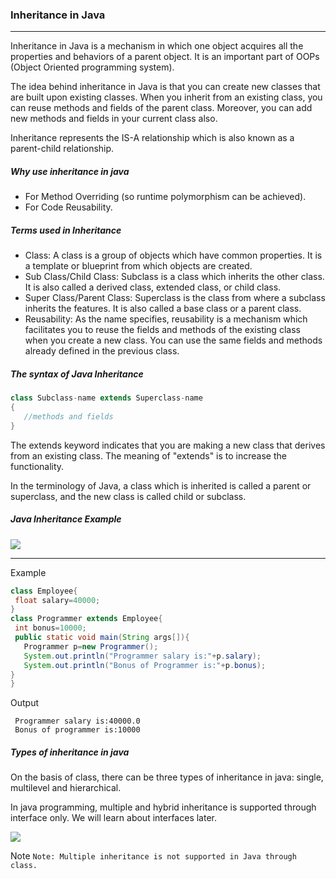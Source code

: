 ### Inheritance in Java

---------

Inheritance in Java is a mechanism in which one object acquires all the properties and behaviors of a parent object. It is an important part of OOPs (Object Oriented programming system).

The idea behind inheritance in Java is that you can create new classes that are built upon existing classes. When you inherit from an existing class, you can reuse methods and fields of the parent class. Moreover, you can add new methods and fields in your current class also.

Inheritance represents the IS-A relationship which is also known as a parent-child relationship.


##### Why use inheritance in java


   - For Method Overriding (so runtime polymorphism can be achieved).
   - For Code Reusability.

##### Terms used in Inheritance


   - Class: A class is a group of objects which have common properties. It is a template or blueprint from which objects are created.
   - Sub Class/Child Class: Subclass is a class which inherits the other class. It is also called a derived class, extended class, or child class.
   - Super Class/Parent Class: Superclass is the class from where a subclass inherits the features. It is also called a base class or a parent class.
   - Reusability: As the name specifies, reusability is a mechanism which facilitates you to reuse the fields and methods of the existing class when you create a new class. You can use the same fields and methods already defined in the previous class.


##### The syntax of Java Inheritance

```java
class Subclass-name extends Superclass-name  
{  
   //methods and fields  
} 
```

The extends keyword indicates that you are making a new class that derives from an existing class. The meaning of "extends" is to increase the functionality.

In the terminology of Java, a class which is inherited is called a parent or superclass, and the new class is called child or subclass.

##### Java Inheritance Example

![](https://static.javatpoint.com/images/core/inheritance.jpg)

----

Example
```java
class Employee{  
 float salary=40000;  
}  
class Programmer extends Employee{  
 int bonus=10000;  
 public static void main(String args[]){  
   Programmer p=new Programmer();  
   System.out.println("Programmer salary is:"+p.salary);  
   System.out.println("Bonus of Programmer is:"+p.bonus);  
}  
} 
```
Output
```
 Programmer salary is:40000.0
 Bonus of programmer is:10000
```

##### Types of inheritance in java

On the basis of class, there can be three types of inheritance in java: single, multilevel and hierarchical.

In java programming, multiple and hybrid inheritance is supported through interface only. We will learn about interfaces later.

![](https://static.javatpoint.com/images/core/typesofinheritance.jpg)

Note ```Note: Multiple inheritance is not supported in Java through class.```


